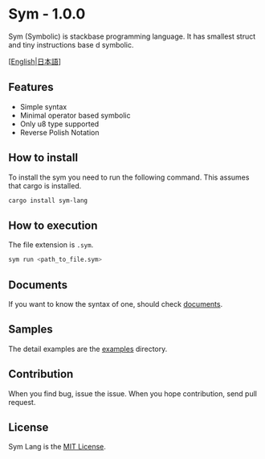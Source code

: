 # Sym - 1.0.0

Sym (Symbolic) is stackbase programming language. It has smallest struct and tiny instructions base
d symbolic.

[[English](https://github.com/Q0tzly/sym/blob/main/README.md)|[日本語](https://github.com/Q0tzly/sym/blob/main/docs/README.ja.md)]

## Features

- Simple syntax
- Minimal operator based symbolic
- Only u8 type supported
- Reverse Polish Notation

## How to install

To install the sym you need to run the following command. This assumes that cargo is installed.

``` sh
cargo install sym-lang
```

## How to execution

The file extension is `.sym`.

``` sh
sym run <path_to_file.sym>
```

## Documents

If you want to know the syntax of one, should check [documents](https://q0tzly.github.io/sym/en/book/index.html).

## Samples

The detail examples are the [examples](https://github.com/Q0tzly/sym/tree/main/examples) directory.

## Contribution

When you find bug, issue the issue. When you hope contribution, send pull request.

## License

Sym Lang is the [MIT License](https://github.com/Q0tzly/sym/blob/main/LICENSE).
